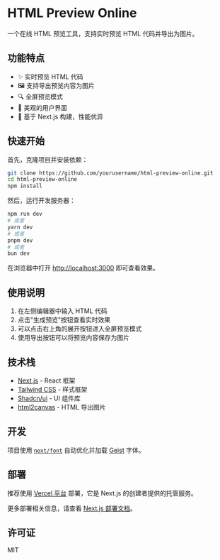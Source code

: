 # HTML Preview Online

一个在线 HTML 预览工具，支持实时预览 HTML 代码并导出为图片。

## 功能特点

-   ✨ 实时预览 HTML 代码
-   🖼️ 支持导出预览内容为图片
-   🔍 全屏预览模式
-   🎨 美观的用户界面
-   🚀 基于 Next.js 构建，性能优异

## 快速开始

首先，克隆项目并安装依赖：

```bash
git clone https://github.com/yourusername/html-preview-online.git
cd html-preview-online
npm install
```

然后，运行开发服务器：

```bash
npm run dev
# 或者
yarn dev
# 或者
pnpm dev
# 或者
bun dev
```

在浏览器中打开 [http://localhost:3000](http://localhost:3000) 即可查看效果。

## 使用说明

1. 在左侧编辑器中输入 HTML 代码
2. 点击"生成预览"按钮查看实时效果
3. 可以点击右上角的展开按钮进入全屏预览模式
4. 使用导出按钮可以将预览内容保存为图片

## 技术栈

-   [Next.js](https://nextjs.org) - React 框架
-   [Tailwind CSS](https://tailwindcss.com) - 样式框架
-   [Shadcn/ui](https://ui.shadcn.com) - UI 组件库
-   [html2canvas](https://html2canvas.hertzen.com) - HTML 导出图片

## 开发

项目使用 [`next/font`](https://nextjs.org/docs/app/building-your-application/optimizing/fonts) 自动优化并加载 [Geist](https://vercel.com/font) 字体。

## 部署

推荐使用 [Vercel 平台](https://vercel.com/new?utm_medium=default-template&filter=next.js&utm_source=create-next-app&utm_campaign=create-next-app-readme) 部署，它是 Next.js 的创建者提供的托管服务。

更多部署相关信息，请查看 [Next.js 部署文档](https://nextjs.org/docs/app/building-your-application/deploying)。

## 许可证

MIT

